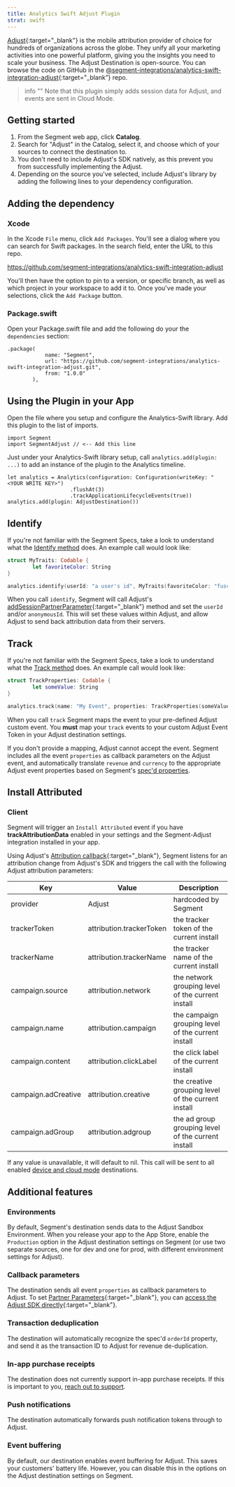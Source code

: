 ```yaml
---
title: Analytics Swift Adjust Plugin
strat: swift
---
```


[Adjust](https://adjust.com){:target="_blank"} is the mobile attribution provider of choice for hundreds of organizations across the globe. They unify all your marketing activities into one powerful platform, giving you the insights you need to scale your business. The Adjust Destination is open-source. You can browse the code on GitHub in the [@segment-integrations/analytics-swift-integration-adjust](https://github.com/segment-integrations/analytics-swift-integration-adjust){:target="_blank”} repo.

> info ""
> Note that this plugin simply adds session data for Adjust, and events are sent in Cloud Mode.

## Getting started



1. From the Segment web app, click **Catalog**.
2. Search for "Adjust" in the Catalog, select it, and choose which of your sources to connect the destination to.
3. You don't need to include Adjust's SDK natively, as this prevent you from successfully implementing the Adjust.
4. Depending on the source you've selected, include Adjust's library by adding the following lines to your dependency configuration.

## Adding the dependency

### Xcode
In the Xcode `File` menu, click `Add Packages`.  You'll see a dialog where you can search for Swift packages.  In the search field, enter the URL to this repo.

https://github.com/segment-integrations/analytics-swift-integration-adjust

You'll then have the option to pin to a version, or specific branch, as well as which project in your workspace to add it to.  Once you've made your selections, click the `Add Package` button.  

### Package.swift

Open your Package.swift file and add the following do your the `dependencies` section:

```
.package(
            name: "Segment",
            url: "https://github.com/segment-integrations/analytics-swift-integration-adjust.git",
            from: "1.0.0"
        ),
```
## Using the Plugin in your App

Open the file where you setup and configure the Analytics-Swift library.  Add this plugin to the list of imports.

```
import Segment
import SegmentAdjust // <-- Add this line
```

Just under your Analytics-Swift library setup, call `analytics.add(plugin: ...)` to add an instance of the plugin to the Analytics timeline.

```
let analytics = Analytics(configuration: Configuration(writeKey: "<YOUR WRITE KEY>")
                    .flushAt(3)
                    .trackApplicationLifecycleEvents(true))
analytics.add(plugin: AdjustDestination())
```

## Identify

If you're not familiar with the Segment Specs, take a look to understand what the [Identify method](/docs/connections/spec/identify/) does. An example call would look like:

```swift
struct MyTraits: Codable {
        let favoriteColor: String
}

analytics.identify(userId: "a user's id", MyTraits(favoriteColor: "fuscia"))
```

When you call `identify`, Segment will call Adjust's [addSessionPartnerParameter](https://github.com/adjust/ios_sdk#session-partner-parameters){:target="_blank"} method and set the `userId` and/or `anonymousId`. This will set these values within Adjust, and allow Adjust to send back attribution data from their servers.


## Track

If you're not familiar with the Segment Specs, take a look to understand what the [Track method](/docs/connections/spec/track/) does. An example call would look like:

```swift
struct TrackProperties: Codable {
        let someValue: String
}

analytics.track(name: "My Event", properties: TrackProperties(someValue: "Hello"))
```


When you call `track` Segment maps the event to your pre-defined Adjust custom event. You **must** map your `track` events to your custom Adjust Event Token in your Adjust destination settings.

If you don't provide a mapping, Adjust cannot accept the event. Segment includes all the event `properties` as callback parameters on the Adjust event, and automatically translate `revenue` and `currency` to the appropriate Adjust event properties based on Segment's [spec'd properties](/docs/connections/spec/track/#properties).


## Install Attributed

### Client

Segment will trigger an `Install Attributed` event if you have **trackAttributionData** enabled in your settings and the Segment-Adjust integration installed in your app.

Using Adjust's [Attribution callback](https://github.com/adjust/ios_sdk#attribution-callback){:target="_blank"}, Segment listens for an attribution change from Adjust's SDK and triggers the call with the following Adjust attribution parameters:

| Key                 | Value                    | Description                                        |
| ------------------- | ------------------------ | -------------------------------------------------- |
| provider            | Adjust                   | hardcoded by Segment                               |
| trackerToken        | attribution.trackerToken | the tracker token of the current install           |
| trackerName         | attribution.trackerName  | the tracker name of the current install            |
| campaign.source     | attribution.network      | the network grouping level of the current install  |
| campaign.name       | attribution.campaign     | the campaign grouping level of the current install |
| campaign.content    | attribution.clickLabel   | the click label of the current install             |
| campaign.adCreative | attribution.creative     | the creative grouping level of the current install |
| campaign.adGroup    | attribution.adgroup      | the ad group grouping level of the current install |

If any value is unavailable, it will default to nil.  This call will be sent to all enabled [device and cloud mode](/docs/connections/destinations/#connection-modes) destinations.

## Additional features

### Environments

By default, Segment's destination sends data to the Adjust Sandbox Environment. When you release your app to the App Store, enable the `Production` option in the Adjust destination settings on Segment (or use two separate sources, one for dev and one for prod, with different environment settings for Adjust).

### Callback parameters

The destination sends all event `properties` as callback parameters to Adjust. To set [Partner Parameters](https://github.com/adjust/ios_sdk#partner-parameters){:target="_blank"}, you can [access the Adjust SDK directly](https://docs.adjust.com/en/special-partners/segment/){:target="_blank"}.

### Transaction deduplication

The destination will automatically recognize the spec'd `orderId` property, and send it as the transaction ID to Adjust for revenue de-duplication.

### In-app purchase receipts

The destination does not currently support in-app purchase receipts. If this is important to you, [reach out to support](https://segment.com/help/contact/).

### Push notifications

The destination automatically forwards push notification tokens through to Adjust.

### Event buffering

By default, our destination enables event buffering for Adjust. This saves your customers' battery life. However, you can disable this in the options on the Adjust destination settings on Segment.